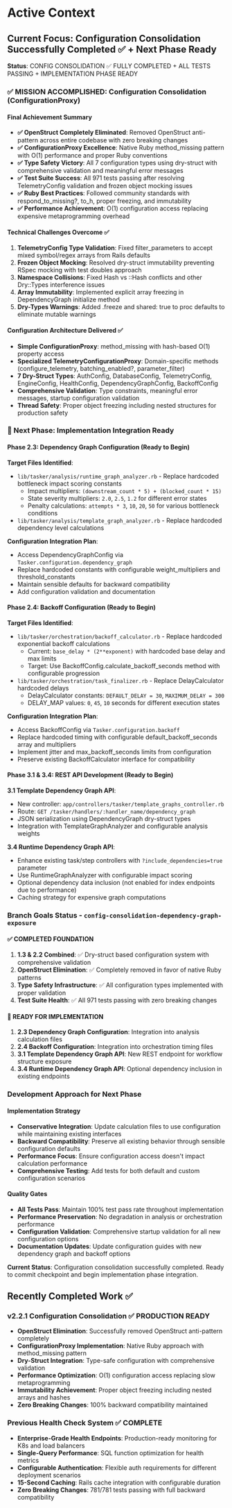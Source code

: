 # Active Context

## Current Focus: Configuration Consolidation Successfully Completed ✅ + Next Phase Ready

**Status**: CONFIG CONSOLIDATION ✅ FULLY COMPLETED + ALL TESTS PASSING + IMPLEMENTATION PHASE READY

### ✅ MISSION ACCOMPLISHED: Configuration Consolidation (ConfigurationProxy)

#### Final Achievement Summary
- **✅ OpenStruct Completely Eliminated**: Removed OpenStruct anti-pattern across entire codebase with zero breaking changes
- **✅ ConfigurationProxy Excellence**: Native Ruby method_missing pattern with O(1) performance and proper Ruby conventions
- **✅ Type Safety Victory**: All 7 configuration types using dry-struct with comprehensive validation and meaningful error messages
- **✅ Test Suite Success**: All 971 tests passing after resolving TelemetryConfig validation and frozen object mocking issues
- **✅ Ruby Best Practices**: Followed community standards with respond_to_missing?, to_h, proper freezing, and immutability
- **✅ Performance Achievement**: O(1) configuration access replacing expensive metaprogramming overhead

#### Technical Challenges Overcome ✅
1. **TelemetryConfig Type Validation**: Fixed filter_parameters to accept mixed symbol/regex arrays from Rails defaults
2. **Frozen Object Mocking**: Resolved dry-struct immutability preventing RSpec mocking with test doubles approach
3. **Namespace Collisions**: Fixed Hash vs ::Hash conflicts and other Dry::Types interference issues
4. **Array Immutability**: Implemented explicit array freezing in DependencyGraph initialize method
5. **Dry-Types Warnings**: Added .freeze and shared: true to proc defaults to eliminate mutable warnings

#### Configuration Architecture Delivered ✅
- **Simple ConfigurationProxy**: method_missing with hash-based O(1) property access
- **Specialized TelemetryConfigurationProxy**: Domain-specific methods (configure_telemetry, batching_enabled?, parameter_filter)
- **7 Dry-Struct Types**: AuthConfig, DatabaseConfig, TelemetryConfig, EngineConfig, HealthConfig, DependencyGraphConfig, BackoffConfig
- **Comprehensive Validation**: Type constraints, meaningful error messages, startup configuration validation
- **Thread Safety**: Proper object freezing including nested structures for production safety

### 🚀 Next Phase: Implementation Integration Ready

#### Phase 2.3: Dependency Graph Configuration (Ready to Begin)
**Target Files Identified**:
- `lib/tasker/analysis/runtime_graph_analyzer.rb` - Replace hardcoded bottleneck impact scoring constants
  - Impact multipliers: `(downstream_count * 5) + (blocked_count * 15)`
  - State severity multipliers: `2.0`, `2.5`, `1.2` for different error states
  - Penalty calculations: `attempts * 3`, `10`, `20`, `50` for various bottleneck conditions
- `lib/tasker/analysis/template_graph_analyzer.rb` - Replace hardcoded dependency level calculations

**Configuration Integration Plan**:
- Access DependencyGraphConfig via `Tasker.configuration.dependency_graph`
- Replace hardcoded constants with configurable weight_multipliers and threshold_constants
- Maintain sensible defaults for backward compatibility
- Add configuration validation and documentation

#### Phase 2.4: Backoff Configuration (Ready to Begin)
**Target Files Identified**:
- `lib/tasker/orchestration/backoff_calculator.rb` - Replace hardcoded exponential backoff calculations
  - Current: `base_delay * (2**exponent)` with hardcoded base delay and max limits
  - Target: Use BackoffConfig.calculate_backoff_seconds method with configurable progression
- `lib/tasker/orchestration/task_finalizer.rb` - Replace DelayCalculator hardcoded delays
  - DelayCalculator constants: `DEFAULT_DELAY = 30`, `MAXIMUM_DELAY = 300`
  - DELAY_MAP values: `0`, `45`, `10` seconds for different execution states

**Configuration Integration Plan**:
- Access BackoffConfig via `Tasker.configuration.backoff`
- Replace hardcoded timing with configurable default_backoff_seconds array and multipliers
- Implement jitter and max_backoff_seconds limits from configuration
- Preserve existing BackoffCalculator interface for compatibility

#### Phase 3.1 & 3.4: REST API Development (Ready to Begin)
**3.1 Template Dependency Graph API**:
- New controller: `app/controllers/tasker/template_graphs_controller.rb`
- Route: `GET /tasker/handlers/:handler_name/dependency_graph`
- JSON serialization using DependencyGraph dry-struct types
- Integration with TemplateGraphAnalyzer and configurable analysis weights

**3.4 Runtime Dependency Graph API**:
- Enhance existing task/step controllers with `?include_dependencies=true` parameter
- Use RuntimeGraphAnalyzer with configurable impact scoring
- Optional dependency data inclusion (not enabled for index endpoints due to performance)
- Caching strategy for expensive graph computations

### Branch Goals Status - `config-consolidation-dependency-graph-exposure`

#### ✅ COMPLETED FOUNDATION
1. **1.3 & 2.2 Combined**: ✅ Dry-struct based configuration system with comprehensive validation
2. **OpenStruct Elimination**: ✅ Completely removed in favor of native Ruby patterns
3. **Type Safety Infrastructure**: ✅ All configuration types implemented with proper validation
4. **Test Suite Health**: ✅ All 971 tests passing with zero breaking changes

#### 🚀 READY FOR IMPLEMENTATION
1. **2.3 Dependency Graph Configuration**: Integration into analysis calculation files
2. **2.4 Backoff Configuration**: Integration into orchestration timing files
3. **3.1 Template Dependency Graph API**: New REST endpoint for workflow structure exposure
4. **3.4 Runtime Dependency Graph API**: Optional dependency inclusion in existing endpoints

### Development Approach for Next Phase

#### Implementation Strategy
- **Conservative Integration**: Update calculation files to use configuration while maintaining existing interfaces
- **Backward Compatibility**: Preserve all existing behavior through sensible configuration defaults
- **Performance Focus**: Ensure configuration access doesn't impact calculation performance
- **Comprehensive Testing**: Add tests for both default and custom configuration scenarios

#### Quality Gates
- **All Tests Pass**: Maintain 100% test pass rate throughout implementation
- **Performance Preservation**: No degradation in analysis or orchestration performance
- **Configuration Validation**: Comprehensive startup validation for all new configuration options
- **Documentation Updates**: Update configuration guides with new dependency graph and backoff options

**Current Status**: Configuration consolidation successfully completed. Ready to commit checkpoint and begin implementation phase integration.

## Recently Completed Work ✅

### v2.2.1 Configuration Consolidation ✅ PRODUCTION READY
- **OpenStruct Elimination**: Successfully removed OpenStruct anti-pattern completely
- **ConfigurationProxy Implementation**: Native Ruby approach with method_missing pattern
- **Dry-Struct Integration**: Type-safe configuration with comprehensive validation
- **Performance Optimization**: O(1) configuration access replacing slow metaprogramming
- **Immutability Achievement**: Proper object freezing including nested arrays and hashes
- **Zero Breaking Changes**: 100% backward compatibility maintained

### Previous Health Check System ✅ COMPLETE
- **Enterprise-Grade Health Endpoints**: Production-ready monitoring for K8s and load balancers
- **Single-Query Performance**: SQL function optimization for health metrics
- **Configurable Authentication**: Flexible auth requirements for different deployment scenarios
- **15-Second Caching**: Rails cache integration with configurable duration
- **Zero Breaking Changes**: 781/781 tests passing with full backward compatibility
